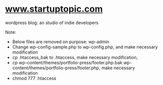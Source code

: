 www.startuptopic.com
==================

wordpress blog: an studio of indie developers

Note:
- Below files are removed on purpose: wp-admin
- Change wp-config-sample.php to wp-config.php, and make necessary modification
- cp .htaccess_bak to .htaccess, make necessary modification,
- cp wp-content/themes/portfolio-press/footer.php.bak wp-content/themes/portfolio-press/footer.php, make necessary modification
- chmod 777 .htaccess